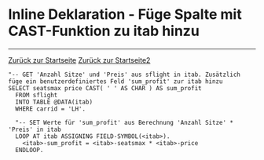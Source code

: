 # Inline Deklaration - Füge Spalte mit CAST-Funktion zu itab hinzu
---

[Zurück zur Startseite](/index.md)
[Zurück zur Startseite2](https://wolfgangzeller.github.io/ABAP-for-SAP-BW/)

```abap
"-- GET 'Anzahl Sitze' und 'Preis' aus sflight in itab. Zusätzlich füge ein benutzerdefiniertes Feld 'sum_profit' zur itab hinzu
SELECT seatsmax price CAST( ' ' AS CHAR ) AS sum_profit
  FROM sflight
  INTO TABLE @DATA(itab)
  WHERE carrid = 'LH'.
  
  "-- SET Werte für 'sum_profit' aus Berechnung 'Anzahl Sitze' * 'Preis' in itab
  LOOP AT itab ASSIGNING FIELD-SYMBOL(<itab>).
    <itab>-sum_profit = <itab>-seatsmax * <itab>-price
  ENDLOOP.
  ```
